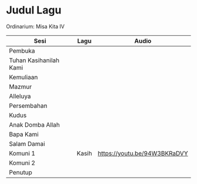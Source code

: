 # Judul Lagu

Ordinarium: Misa Kita IV

| Sesi                   | Lagu  | Audio                        |
| ---------------------- | ----- | ---------------------------- |
| Pembuka                |       |                              |
| Tuhan Kasihanilah Kami |       |                              |
| Kemuliaan              |       |                              |
| Mazmur                 |       |                              |
| Alleluya               |       |                              |
| Persembahan            |       |                              |
| Kudus                  |       |                              |
| Anak Domba Allah       |       |                              |
| Bapa Kami              |       |                              |
| Salam Damai            |       |                              |
| Komuni 1               | Kasih | https://youtu.be/94W3BKRaDVY |
| Komuni 2               |       |                              |
| Penutup                |       |                              |
